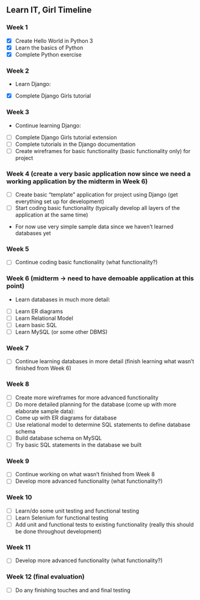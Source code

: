 ## Learn IT, Girl Timeline

### Week 1
- [x] Create Hello World in Python 3
- [x] Learn the basics of Python
- [x] Complete Python exercise

### Week 2
* Learn Django:
 - [x] Complete Django Girls tutorial

### Week 3
* Continue learning Django:
- [ ] Complete Django Girls tutorial extension
 - [ ] Complete tutorials in the Django documentation
- [ ] Create wireframes for basic functionality (basic functionality only) for project

### Week 4 (create a very basic application now since we need a working application by the midterm in Week 6)
- [ ] Create basic “template” application for project using Django (get everything set up for development)
- [ ] Start coding basic functionality (typically develop all layers of the application at the same time)
* For now use very simple sample data since we haven’t learned databases yet

### Week 5
- [ ] Continue coding basic functionality (what functionality?)

### Week 6 (midterm -> need to have demoable application at this point)
* Learn databases in much more detail:
 - [ ] Learn ER diagrams
 - [ ] Learn Relational Model
 - [ ] Learn basic SQL
 - [ ] Learn MySQL (or some other DBMS)

### Week 7
- [ ] Continue learning databases in more detail (finish learning what wasn’t finished from Week 6)

### Week 8
- [ ] Create more wireframes for more advanced functionality
- [ ] Do more detailed planning for the database (come up with more elaborate sample data):
- [ ] Come up with ER diagrams for database
- [ ] Use relational model to determine SQL statements to define database schema
- [ ] Build database schema on MySQL
- [ ] Try basic SQL statements in the database we built

### Week 9
- [ ] Continue working on what wasn’t finished from Week 8
- [ ] Develop more advanced functionality (what functionality?)

### Week 10
- [ ] Learn/do some unit testing and functional testing
 - [ ] Learn Selenium for functional testing
- [ ] Add unit and functional tests to existing functionality (really this should be done throughout development)

### Week 11
- [ ] Develop more advanced functionality (what functionality?)

### Week 12 (final evaluation)
- [ ] Do any finishing touches and and final testing

